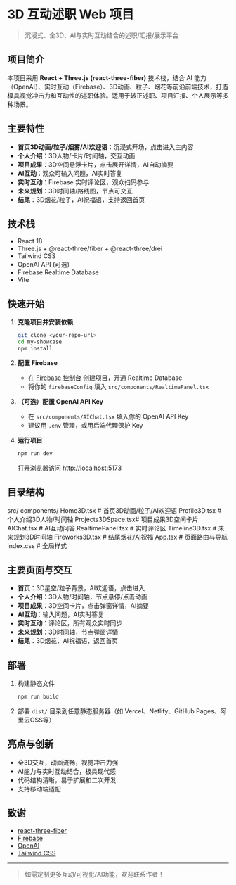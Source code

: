 # 3D 互动述职 Web 项目

> 沉浸式、全3D、AI与实时互动结合的述职/汇报/展示平台

## 项目简介

本项目采用 **React + Three.js (react-three-fiber)** 技术栈，结合 AI 能力（OpenAI）、实时互动（Firebase）、3D动画、粒子、烟花等前沿前端技术，打造极具视觉冲击力和互动性的述职体验。适用于转正述职、项目汇报、个人展示等多种场景。

## 主要特性

- **首页3D动画/粒子/烟雾/AI欢迎语**：沉浸式开场，点击进入主内容
- **个人介绍**：3D人物/卡片/时间轴，交互动画
- **项目成果**：3D空间悬浮卡片，点击展开详情，AI自动摘要
- **AI互动**：观众可输入问题，AI实时答复
- **实时互动**：Firebase 实时评论区，观众扫码参与
- **未来规划**：3D时间轴/路线图，节点可交互
- **结尾**：3D烟花/粒子，AI祝福语，支持返回首页

## 技术栈

- React 18
- Three.js + @react-three/fiber + @react-three/drei
- Tailwind CSS
- OpenAI API (可选)
- Firebase Realtime Database
- Vite

## 快速开始

1. **克隆项目并安装依赖**

   ```bash
   git clone <your-repo-url>
   cd my-showcase
   npm install
   ```

2. **配置 Firebase**

   - 在 [Firebase 控制台](https://console.firebase.google.com/) 创建项目，开通 Realtime Database
   - 将你的 `firebaseConfig` 填入 `src/components/RealtimePanel.tsx`

3. **（可选）配置 OpenAI API Key**

   - 在 `src/components/AIChat.tsx` 填入你的 OpenAI API Key
   - 建议用 `.env` 管理，或用后端代理保护 Key

4. **运行项目**

   ```bash
   npm run dev
   ```

   打开浏览器访问 [http://localhost:5173](http://localhost:5173)

## 目录结构
src/
components/
Home3D.tsx # 首页3D动画/粒子/AI欢迎语
Profile3D.tsx # 个人介绍3D人物/时间轴
Projects3DSpace.tsx# 项目成果3D空间卡片
AIChat.tsx # AI互动问答
RealtimePanel.tsx # 实时评论区
Timeline3D.tsx # 未来规划3D时间轴
Fireworks3D.tsx # 结尾烟花/AI祝福
App.tsx # 页面路由与导航
index.css # 全局样式


## 主要页面与交互

- **首页**：3D星空/粒子背景，AI欢迎语，点击进入
- **个人介绍**：3D人物/时间轴，节点悬停/点击动画
- **项目成果**：3D空间卡片，点击弹窗详情，AI摘要
- **AI互动**：输入问题，AI实时答复
- **实时互动**：评论区，所有观众实时同步
- **未来规划**：3D时间轴，节点弹窗详情
- **结尾**：3D烟花，AI祝福语，返回首页

## 部署

1. 构建静态文件

   ```bash
   npm run build
   ```

2. 部署 `dist/` 目录到任意静态服务器（如 Vercel、Netlify、GitHub Pages、阿里云OSS等）

## 亮点与创新

- 全3D交互，动画流畅，视觉冲击力强
- AI能力与实时互动结合，极具现代感
- 代码结构清晰，易于扩展和二次开发
- 支持移动端适配

## 致谢

- [react-three-fiber](https://docs.pmnd.rs/react-three-fiber/)
- [Firebase](https://firebase.google.com/)
- [OpenAI](https://platform.openai.com/)
- [Tailwind CSS](https://tailwindcss.com/)

---

> 如需定制更多互动/可视化/AI功能，欢迎联系作者！